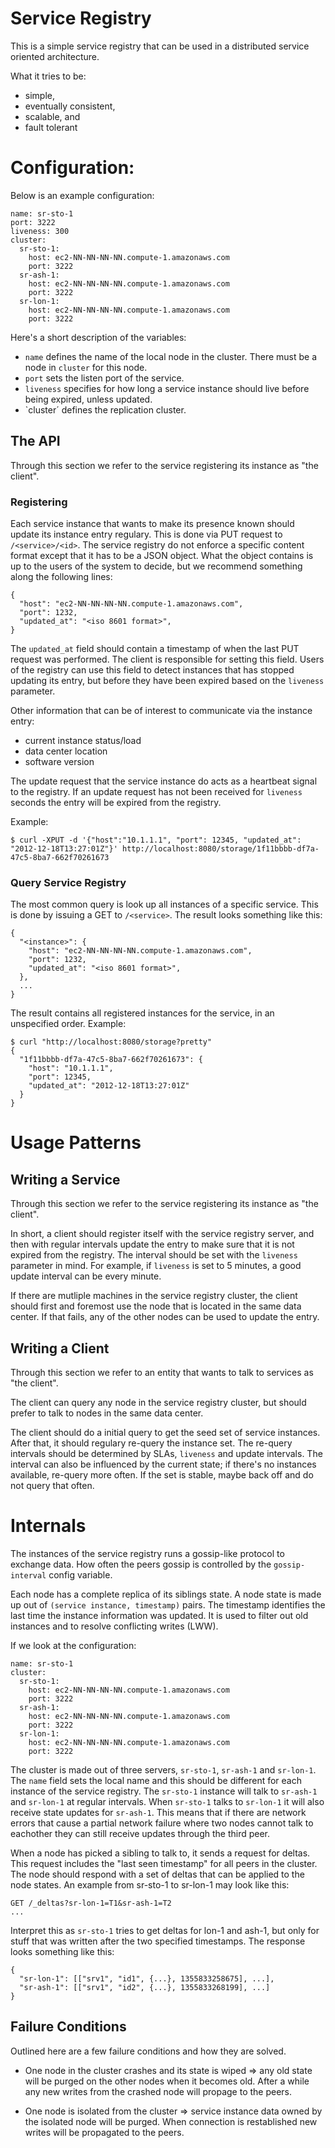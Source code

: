 # Service Registry #

This is a simple service registry that can be used in a distributed
service oriented architecture.

What it tries to be:

* simple,
* eventually consistent,
* scalable, and
* fault tolerant

# Configuration:

Below is an example configuration:

    name: sr-sto-1
    port: 3222
    liveness: 300
    cluster:
      sr-sto-1:
        host: ec2-NN-NN-NN-NN.compute-1.amazonaws.com
        port: 3222
      sr-ash-1:
        host: ec2-NN-NN-NN-NN.compute-1.amazonaws.com
        port: 3222
      sr-lon-1:
        host: ec2-NN-NN-NN-NN.compute-1.amazonaws.com
        port: 3222

Here's a short description of the variables:

* `name` defines the name of the local node in the cluster.  There must be
  a node in `cluster` for this node.
* `port` sets the listen port of the service.
* `liveness` specifies for how long a service instance should live before
  being expired, unless updated.
* `cluster´ defines the replication cluster.

## The API

Through this section we refer to the service registering its instance
as "the client".

### Registering

Each service instance that wants to make its presence known should
update its instance entry regulary.  This is done via PUT request to
`/<service>/<id>`.  The service registry do not enforce a specific
content format except that it has to be a JSON object.  What the
object contains is up to the users of the system to decide, but we
recommend something along the following lines:

    {
      "host": "ec2-NN-NN-NN-NN.compute-1.amazonaws.com",
      "port": 1232,
      "updated_at": "<iso 8601 format>",
    }

The `updated_at` field should contain a timestamp of when the last PUT
request was performed.  The client is responsible for setting this
field.  Users of the registry can use this field to detect instances
that has stopped updating its entry, but before they have been expired
based on the `liveness` parameter.

Other information that can be of interest to communicate via the
instance entry:

* current instance status/load
* data center location
* software version

The update request that the service instance do acts as a heartbeat
signal to the registry.  If an update request has not been received
for `liveness` seconds the entry will be expired from the registry.

Example:

    $ curl -XPUT -d '{"host":"10.1.1.1", "port": 12345, "updated_at": "2012-12-18T13:27:01Z"}' http://localhost:8080/storage/1f11bbbb-df7a-47c5-8ba7-662f70261673

### Query Service Registry

The most common query is look up all instances of a specific service.
This is done by issuing a GET to `/<service>`.  The result looks
something like this:

    {
      "<instance>": {
        "host": "ec2-NN-NN-NN-NN.compute-1.amazonaws.com",
        "port": 1232,
        "updated_at": "<iso 8601 format>",
      },
      ...
    }

The result contains all registered instances for the service, in an
unspecified order.   Example:

    $ curl "http://localhost:8080/storage?pretty"
    {
      "1f11bbbb-df7a-47c5-8ba7-662f70261673": {
        "host": "10.1.1.1", 
        "port": 12345, 
        "updated_at": "2012-12-18T13:27:01Z"
      }
    }

# Usage Patterns

## Writing a Service

Through this section we refer to the service registering its instance
as "the client".

In short, a client should register itself with the service registry
server, and then with regular intervals update the entry to make sure
that it is not expired from the registry.  The interval should be set
with the `liveness` parameter in mind.  For example, if `liveness` is
set to 5 minutes, a good update interval can be every minute.

If there are mutliple machines in the service registry cluster, the
client should first and foremost use the node that is located in the
same data center.  If that fails, any of the other nodes can be used
to update the entry.

## Writing a Client

Through this section we refer to an entity that wants to talk to
services as "the client".

The client can query any node in the service registry cluster, but
should prefer to talk to nodes in the same data center.

The client should do a initial query to get the seed set of service
instances.  After that, it should regulary re-query the instance set.
The re-query intervals should be determined by SLAs, `liveness` and
update intervals.  The interval can also be influenced by the current
state; if there's no instances available, re-query more often.  If
the set is stable, maybe back off and do not query that often.

# Internals

The instances of the service registry runs a gossip-like protocol to
exchange data.  How often the peers gossip is controlled by the
`gossip-interval` config variable.

Each node has a complete replica of its siblings state.  A node state
is made up out of `(service instance, timestamp)` pairs.  The
timestamp identifies the last time the instance information was
updated.  It is used to filter out old instances and to resolve
conflicting writes (LWW).

If we look at the configuration:

    name: sr-sto-1
    cluster:
      sr-sto-1:
        host: ec2-NN-NN-NN-NN.compute-1.amazonaws.com
        port: 3222
      sr-ash-1:
        host: ec2-NN-NN-NN-NN.compute-1.amazonaws.com
        port: 3222
      sr-lon-1:
        host: ec2-NN-NN-NN-NN.compute-1.amazonaws.com
        port: 3222

The cluster is made out of three servers, `sr-sto-1`, `sr-ash-1` and
`sr-lon-1`.  The `name` field sets the local name and this should be
different for each instance of the service registry.  The `sr-sto-1`
instance will talk to `sr-ash-1` and `sr-lon-1` at regular intervals.
When `sr-sto-1` talks to `sr-lon-1` it will also receive state updates
for `sr-ash-1`.  This means that if there are network errors that
cause a partial network failure where two nodes cannot talk to
eachother they can still receive updates through the third peer.

When a node has picked a sibling to talk to, it sends a request for
deltas.  This request includes the "last seen timestamp" for all peers
in the cluster.  The node should respond with a set of deltas that can
be applied to the node states.  An example from sr-sto-1 to sr-lon-1
may look like this:

    GET /_deltas?sr-lon-1=T1&sr-ash-1=T2
    ...

Interpret this as `sr-sto-1` tries to get deltas for lon-1 and ash-1,
but only for stuff that was written after the two specified
timestamps.  The response looks something like this:

    {
      "sr-lon-1": [["srv1", "id1", {...}, 1355833258675], ...],
      "sr-ash-1": [["srv1", "id2", {...}, 1355833268199], ...]
    }


## Failure Conditions

Outlined here are a few failure conditions and how they are solved.

* One node in the cluster crashes and its state is wiped => any old
  state will be purged on the other nodes when it becomes old.  After
  a while any new writes from the crashed node will propage to the
  peers.

* One node is isolated from the cluster => service instance data owned
  by the isolated node will be purged.  When connection is restablished
  new writes will be propagated to the peers.








